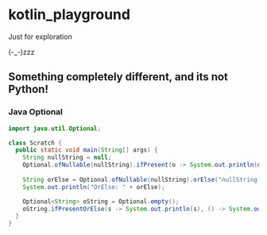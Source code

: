 # kotlin_playground
Just for exploration

(-_-)zzz


## Something completely different, and its not Python!
### Java Optional
```java
import java.util.Optional;

class Scratch {
  public static void main(String[] args) {
    String nullString = null;
    Optional.ofNullable(nullString).ifPresent(o -> System.out.println(o));
  
    String orElse = Optional.ofNullable(nullString).orElse("nullString is null");
    System.out.println("OrElse: " + orElse);

    Optional<String> oString = Optional.empty();
    oString.ifPresentOrElse(s -> System.out.println(s), () -> System.out.println("oString is empty"));
  }
}
```
